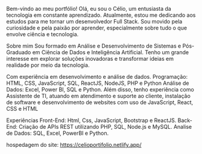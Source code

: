 Bem-vindo ao meu portfólio!
Olá, eu sou o Célio, um entusiasta da tecnologia em constante aprendizado. Atualmente, estou me dedicando aos estudos para me tornar um desenvolvedor Full Stack. Sou movido pela curiosidade e pela paixão por aprender, especialmente sobre tudo o que envolve ciência e tecnologia.

Sobre mim
Sou formado em Análise e Desenvolvimento de Sistemas e Pós-Graduado em Ciência de Dados e Inteligência Artificial. Tenho um grande interesse em explorar soluções inovadoras e transformar ideias em realidade por meio da tecnologia.

Com experiência em desenvolvimento e análise de dados. Programação: HTML, CSS, JavaScript, SQL, ReactJS, NodeJS, PHP e Python Análise de Dados: Excel, Power BI, SQL e Python. Além disso, tenho experiência como Assistente de TI, atuando em atendimento e suporte ao cliente, instalação de software e desenvolvimento de websites com uso de JavaScript, React, CSS e HTML

Experiências
Front-End: Html, Css, JavaScript, Bootstrap e ReactJS.
Back-End: Criação de APIs REST utilizando PHP, SQL, Node.js e MySQL.
Analise de Dados: SQL, Excel, PowerBI e Python.


hospedagem do site: https://celioportifolio.netlify.app/
